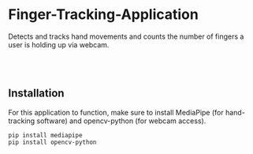 # Finger-Tracking-Application
Detects and tracks hand movements and counts the number of fingers a user is holding up via webcam.

<br></br>
## Installation
For this application to function, make sure to install MediaPipe (for hand-tracking software) and opencv-python (for webcam access).
```
pip install mediapipe
pip install opencv-python
```
